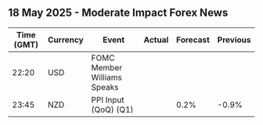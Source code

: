 ## 18 May 2025 - Moderate Impact Forex News

| Time (GMT) | Currency | Event | Actual | Forecast | Previous |
|------|----------|-------|--------|----------|----------|
| 22:20 | USD | FOMC Member Williams Speaks |  |  |  |
| 23:45 | NZD | PPI Input (QoQ) (Q1) |  | 0.2% | -0.9% |
